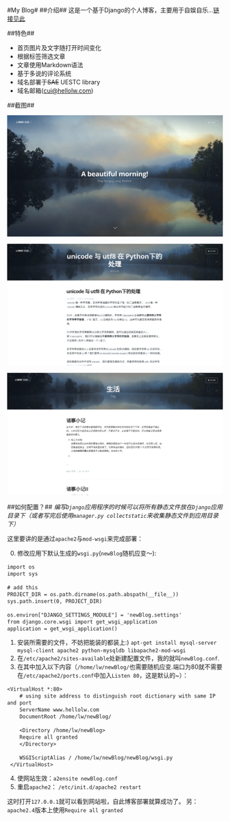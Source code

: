 #My Blog#
##介绍##
这是一个基于Django的个人博客，主要用于自娱自乐…[链接见此](www.hellolw.com) 

##特色##
* 首页图片及文字随打开时间变化
* 根据标签筛选文章
* 文章使用Markdown语法
* 基于多说的评论系统
* 域名部署于~~SAE~~ UESTC library
* 域名邮箱(cui@hellolw.com)

##截图##

![profile](./screenShoot/profile.png) 


![article](./screenShoot/article.png) 


![tag](./screenShoot/tag.png)



##如何配置？##
*编写`Django`应用程序的时候可以将所有静态文件放在`Django`应用目录下（或者写完后使用`manager.py collectstatic`来收集静态文件到应用目录下）*

这里要讲的是通过`apache2`与`mod-wsgi`来完成部署：

0. 修改应用下默认生成的`wsgi.py`(`newBlog`随机应变～):
```
import os
import sys

# add this
PROJECT_DIR = os.path.dirname(os.path.abspath(__file__))
sys.path.insert(0, PROJECT_DIR)

os.environ["DJANGO_SETTINGS_MODULE"] = 'newBlog.settings'
from django.core.wsgi import get_wsgi_application
application = get_wsgi_application()
```
1. 安装所需要的文件，不妨把能装的都装上:) `apt-get install mysql-server mysql-client apache2 python-mysqldb libapache2-mod-wsgi`
2.  在`/etc/apache2/sites-available`处新建配置文件，我的就叫`newBlog.conf`.
3. 在其中加入以下内容（`/home/lw/newBlog/`也需要随机应变.端口为80就不需要在`/etc/apache2/ports.conf`中加入`Listen 80`，这是默认的~）：
```
<VirtualHost *:80>
	# using site address to distinguish root dictionary with same IP and port
    ServerName www.hellolw.com
    DocumentRoot /home/lw/newBlog/

    <Directory /home/lw/newBlog>
	Require all granted
    </Directory>

    WSGIScriptAlias / /home/lw/newBlog/newBlog/wsgi.py
 </VirtualHost>
```
4. 使网站生效：`a2ensite newBlog.conf`
5. 重启`apache2`： `/etc/init.d/apache2 restart`

这时打开`127.0.0.1`就可以看到网站啦，自此博客部署就算成功了。
另：`apache2.4`版本上使用`Require all granted`